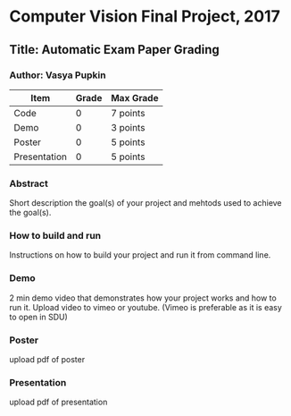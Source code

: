 # Computer Vision Final Project, 2017
## Title: Automatic Exam Paper Grading 
### Author: Vasya Pupkin

| Item          | Grade | Max Grade  |
| ------------- | ----- | ---------- |
| Code          | 0     | 7 points   |
| Demo          | 0     | 3 points   |
| Poster        | 0     | 5 points   |
| Presentation  | 0     | 5 points   |

### Abstract
Short description the goal(s) of your project and mehtods used to achieve the goal(s).


### How to build and run
Instructions on how to build your project and run it from command line.

### Demo
2 min demo video that demonstrates how your project works and how to run it. Upload video to vimeo or youtube. (Vimeo is preferable as it is easy to open in SDU)

### Poster
upload pdf of poster

### Presentation
upload pdf of presentation
